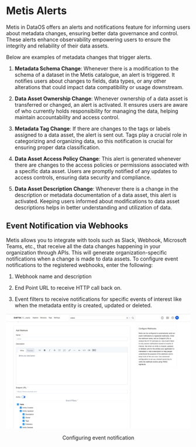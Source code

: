 # Metis Alerts

Metis in DataOS offers an alerts and notifications feature for informing users about metadata changes, ensuring better data governance and control. These alerts enhance observability empowering users to ensure the integrity and reliability of their data assets. 
 
Below are examples of metadata changes that trigger alerts.

1. **Metadata Schema Change**:
   Whenever there is a modification to the schema of a dataset in the Metis catalogue, an alert is triggered. It notifies users about changes to fields, data types, or any other alterations that could impact data compatibility or usage downstream.

2. **Data Asset Ownership Change**:
   Whenever ownership of a data asset is transferred or changed, an alert is activated. It ensures users are aware of who currently holds responsibility for managing the data, helping maintain accountability and access control.

3. **Metadata Tag Change**:
   If there are changes to the tags or labels assigned to a data asset, the alert is sent out. Tags play a crucial role in categorizing and organizing data, so this notification is crucial for ensuring proper data classification.

5. **Data Asset Access Policy Change**:
   This alert is generated whenever there are changes to the access policies or permissions associated with a specific data asset. Users are promptly notified of any updates to access controls, ensuring data security and compliance.

6. **Data Asset Description Change**:
   Whenever there is a change in the description or metadata documentation of a data asset, this alert is activated. Keeping users informed about modifications to data asset descriptions helps in better understanding and utilization of data.



## Event Notification via Webhooks
Metis allows you to integrate with tools such as Slack, Webhook, Microsoft Teams, etc., that receive all the data changes happening in your organization through APIs. This will generate organization-specific notifications when a change is made to data assets.
To configure event notifications to the registered webhooks, enter the following:

1. Webhook name and description

2. End Point URL to receive HTTP call back on.

3. Event filters to receive notifications for specific events of interest like when the metadata entity is created, updated or deleted.

![image](./webhook.png)
<figcaption align = "center">Configuring event notification  </figcaption>